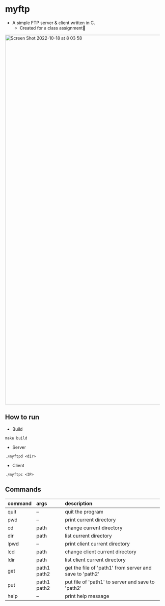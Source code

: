 # myftp
- A simple FTP server & client written in C.
    - Created for a class assignment🧠

<img width="1201" alt="Screen Shot 2022-10-18 at 8 03 58" src="https://user-images.githubusercontent.com/51681991/196299783-03d6e870-a791-4810-8b2c-d337b0ba8fda.png">


## How to run

- Build
```
make build
```

- Server
```
./myftpd <dir>
```

- Client
```
./myftpc <IP>
```


## Commands

|command| args|description|
|:----|:----|:----|
|quit| – | quit the program|
|pwd| – |   print current directory|
|cd |path|  change current directory|
|dir| path|    list current directory|
|lpwd| – | print client current directory|
|lcd| path|    change client current directory|
|ldir| path| list client current directory|
|get| path1 path2|  get the file of 'path1' from server and save to 'path2'|
|put| path1 path2| put file of 'path1' to server and save to 'path2'|
|help| – |print help message|


